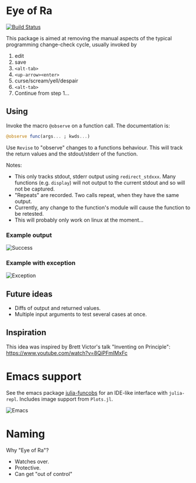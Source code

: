 # Eye of Ra

<!-- [![Stable](https://img.shields.io/badge/docs-stable-blue.svg)](https://pengwyn.github.io/EyeOfRa.jl/stable) -->
<!-- [![Dev](https://img.shields.io/badge/docs-dev-blue.svg)](https://pengwyn.github.io/EyeOfRa.jl/dev) -->
[![Build Status](https://travis-ci.com/github/pengwyn/EyeOfRa.jl.svg?branch=master)](https://travis-ci.com/pengwyn/EyeOfRa.jl)

This package is aimed at removing the manual aspects of the typical programming
change-check cycle, usually invoked by 

1. edit
1. save
1. `<alt-tab>`
1. `<up-arrow><enter>`
1. curse/scream/yell/despair
1. `<alt-tab>`
1. Continue from step 1...

## Using

Invoke the macro `@observe` on a function call. The documentation is:


```julia
@observe func(args... ; kwds...)
```
Use `Revise` to "observe" changes to a functions behaviour. This will track the
return values and the stdout/stderr of the function.
    
Notes:
* This only tracks stdout, stderr output using `redirect_stdxxx`. Many functions
  (e.g. `display`) will not output to the current stdout and so will not be captured.
* "Repeats" are recorded. Two calls repeat, when they have the same output.
* Currently, any change to the function's module will cause the function to be retested.
* This will probably only work on linux at the moment...

### Example output
![Success](examples/success.png)

### Example with exception
![Exception](examples/error.png)

## Future ideas

* Diffs of output and returned values.
* Multiple input arguments to test several cases at once.


## Inspiration

This idea was inspired by Brett Victor's talk "Inventing on Principle":
https://www.youtube.com/watch?v=8QiPFmIMxFc

# Emacs support

See the emacs package [julia-funcobs](https://github.com/pengwyn/julia-funcobs)
for an IDE-like interface with `julia-repl`. Includes image support from
`Plots.jl`.

![Emacs](examples/emacs.png)

# Naming

Why "Eye of Ra"?

* Watches over.
* Protective.
* Can get "out of control"
